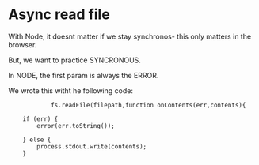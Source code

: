 # Async read file

With Node, it doesnt matter if we stay synchronos- this only matters in the browser.

But, we want to practice SYNCRONOUS.

In NODE, the first param is always the ERROR.

We wrote this witht he following code:

```
            fs.readFile(filepath,function onContents(err,contents){

    if (err) {
        error(err.toString());

    } else {
        process.stdout.write(contents);
    }
```
